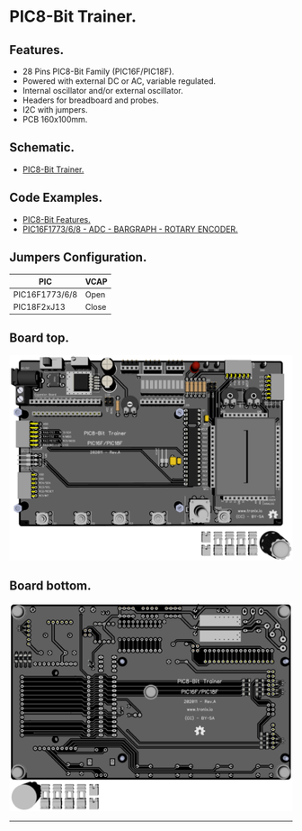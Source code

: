 # PIC8-Bit Trainer.

## Features.

- 28 Pins PIC8-Bit Family (PIC16F/PIC18F).
- Powered with external DC or AC, variable regulated.
- Internal oscillator and/or external oscillator.
- Headers for breadboard and probes.
- I2C with jumpers.
- PCB 160x100mm.

## Schematic.

- [PIC8-Bit Trainer.](./pic8bit-trainer.pdf)

## Code Examples.

- [PIC8-Bit Features.](https://github.com/tronixio/trainer-boards/tree/main/boards/features#pic-8-bit)
- [PIC16F1773/6/8 - ADC - BARGRAPH - ROTARY ENCODER.](./pic16f1778-trainer.md)

## Jumpers Configuration.

|PIC           |VCAP |
|--------------|-----|
|PIC16F1773/6/8|Open |
|PIC18F2xJ13   |Close|

## Board top.

![PIC8-Bit Top](./pics/pic8bit-trainer-top.png)

## Board bottom.

![PIC8-Bit Bottom](./pics/pic8bit-trainer-bottom.png)

---